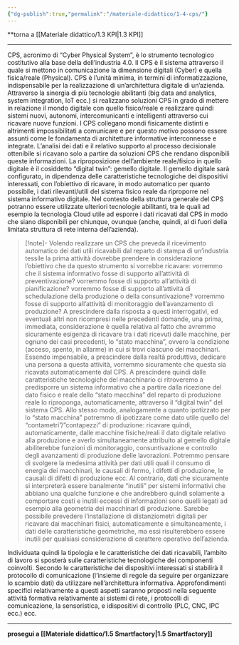 ```yaml
---
{"dg-publish":true,"permalink":"/materiale-didattico/1-4-cps/"}
---
```



**torna a [[Materiale didattico/1.3 KPI\|1.3 KPI]]

---

CPS, acronimo di “Cyber Physical System”, è lo strumento tecnologico costitutivo alla base della dell’industria 4.0. Il CPS è il sistema attraverso il quale si mettono in comunicazione la dimensione digitali (Cyber) e quella fisica/reale (Physical). CPS è l’unità minima, in termini di informatizzazione, indispensabile per la realizzazione di un’architettura digitale di un’azienda. Attraverso la sinergia di più tecnologie abilitanti (big data and analytics, system integration, IoT ecc.) si realizzano soluzioni CPS in grado di mettere in relazione il mondo digitale con quello fisico/reale e realizzare quindi sistemi nuovi, autonomi, intercomunicanti e intelligenti attraverso cui ricavare nuove funzioni. I CPS collegano mondi fisicamente distinti e altrimenti impossibilitati a comunicare e per questo motivo possono essere assunti come le fondamenta di architetture informative interconnesse e integrate. L’analisi dei dati e il relativo supporto al processo decisionale ottenibile si ricavano solo a partire da soluzioni CPS che rendano disponibili queste informazioni. La riproposizione dell’ambiente reale/fisico in quello digitale è il cosiddetto “digital twin”: gemello digitale. Il gemello digitale sarà configurato, in dipendenza delle caratteristiche tecnologiche dei dispositivi interessati, con l’obiettivo di ricavare, in modo automatico per quanto possibile, i dati rilevanti/utili del sistema fisico reale da riproporre nel sistema informativo digitale. Nel contesto della struttura generale del CPS potranno essere utilizzate ulteriori tecnologie abilitanti, tra le quali ad esempio la tecnologia Cloud utile ad esporre i dati ricavati dal CPS in modo che siano disponibili per chiunque, ovunque (anche, quindi, al di fuori della limitata struttura di rete interna dell’azienda).

>[!note]- Volendo realizzare un CPS che preveda il ricevimento automatico dei dati utili ricavabili dal reparto di stampa di un’industria tessile la prima attività dovrebbe prendere in considerazione l’obiettivo che da questo strumento si vorrebbe ricavare: vorremmo che il sistema informativo fosse di supporto all’attività di preventivazione? vorremmo fosse di supporto all’attività di pianificazione? vorremmo fosse di supporto all’attività di schedulazione della produzione o della consuntivazione? vorremmo fosse di supporto all’attività di monitoraggio dell’avanzamento di produzione? A prescindere dalla risposta a questi interrogativi, ed eventuali altri non ricompresi nelle precedenti domande, una prima, immediata, considerazione è quella relativa al fatto che avremmo sicuramente esigenza di ricavare tra i dati ricevuti dalle macchine, per ognuno dei casi precedenti, lo “stato macchina”, ovvero la condizione (acceso, spento, in allarme) in cui si trovi ciascuno dei macchinari. Essendo impensabile, a prescindere dalla realtà produttiva, dedicare una persona a questa attività, vorremmo sicuramente che questa sia ricavata automaticamente dal CPS. A prescindere quindi dalle caratteristiche tecnologiche del macchinario ci ritroveremo a predisporre un sistema informativo che a partire dalla ricezione del dato fisico e reale dello “stato macchina” del reparto di produzione reale lo riproponga, automaticamente, attraverso il “digital twin” del sistema CPS. Allo stesso modo, analogamente a quanto ipotizzato per lo “stato macchina” potremmo di ipotizzare come dato utile quello del “contametri”/”contapezzi” di produzione: ricavare quindi, automaticamente, dalle macchine fisiche/reali il dato digitale relativo alla produzione e averlo simultaneamente attribuito al gemello digitale abiliterebbe funzioni di monitoraggio, consuntivazione e controllo degli avanzamenti di produzione delle lavorazioni. Potremmo pensare di svolgere la medesima attività per dati utili quali il consumo di energia dei macchinari, le causali di fermo, i difetti di produzione, le causali di difetti di produzione ecc. Al contrario, dati che sicuramente si interpreterà essere banalmente “inutili” per sistemi informativi che abbiano una qualche funzione e che andrebbero quindi solamente a comportare costi e inutili eccessi di informazioni sono quelli legati ad esempio alla geometria dei macchinari di produzione. Sarebbe possibile prevedere l’installazione di distanziometri digitali per ricavare dai macchinari fisici, automaticamente e simultaneamente, i dati delle caratteristiche geometriche, ma essi risulterebbero essere inutili per qualsiasi considerazione di carattere operativo dell’azienda.

Individuata quindi la tipologia e le caratteristiche dei dati ricavabili, l’ambito di lavoro si sposterà sulle caratteristiche tecnologiche dei componenti coinvolti. Secondo le caratteristiche dei dispositivi interessati si stabilirà il protocollo di comunicazione (l’insieme di regole da seguire per organizzare lo scambio dati) da utilizzare nell’architettura informativa. Approfondimenti specifici relativamente a questi aspetti saranno proposti nella seguente attività formativa relativamente ai sistemi di rete, i protocolli di comunicazione, la sensoristica, e idispositivi di controllo (PLC, CNC, IPC ecc.) ecc.

---

**prosegui a [[Materiale didattico/1.5 Smartfactory\|1.5 Smartfactory]]**